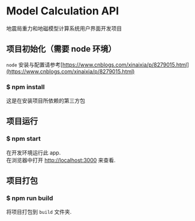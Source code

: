 # Model Calculation API

地震局重力和地磁模型计算系统用户界面开发项目

## 项目初始化（需要 node 环境）

`node` 安装与配置请参考[https://www.cnblogs.com/xinaixia/p/8279015.html](https://www.cnblogs.com/xinaixia/p/8279015.html)

### \$ npm install

这是在安装项目所依赖的第三方包

## 项目运行

### \$ npm start

在开发环境运行此 app.<br>
在浏览器中打开 [http://localhost:3000](http://localhost:3000) 来查看.

## 项目打包

### \$ npm run build

将项目打包到 `build` 文件夹.